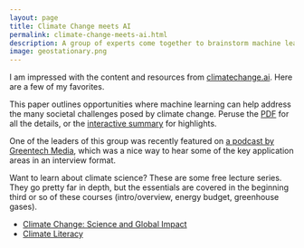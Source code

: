 ```yaml
---
layout: page
title: Climate Change meets AI
permalink: climate-change-meets-ai.html
description: A group of experts come together to brainstorm machine learning based solutions to climate change. The website, the paper, and accompanying podcast. 
image: geostationary.png
---
```

I am impressed with the content and resources from [climatechange.ai](https://www.climatechange.ai/). Here are a few of my favorites.   
  
This paper outlines opportunities where machine learning can help address the many societal challenges posed by climate change. Peruse the [PDF](https://arxiv.org/pdf/1906.05433.pdf) for all the details, or the [interactive summary](https://www.climatechange.ai/summaries) for highlights.  
  
One of the leaders of this group was recently featured on [a podcast by Greentech Media](https://www.greentechmedia.com/articles/read/beyond-forecasting-artificial-intelligence-is-a-powerful-decarbonization-tool), which was a nice way to hear some of the key application areas in an interview format.  
  
Want to learn about climate science? These are some free lecture series. They go pretty far in depth, but the essentials are covered in the beginning third or so of these courses (intro/overview, energy budget, greenhouse gases). 
  - [Climate Change: Science and Global Impact](https://www.edx.org/course/climate-change-the-science-and-global-impact)
  - [Climate Literacy](https://www.youtube.com/user/climateliteracy/featured)
